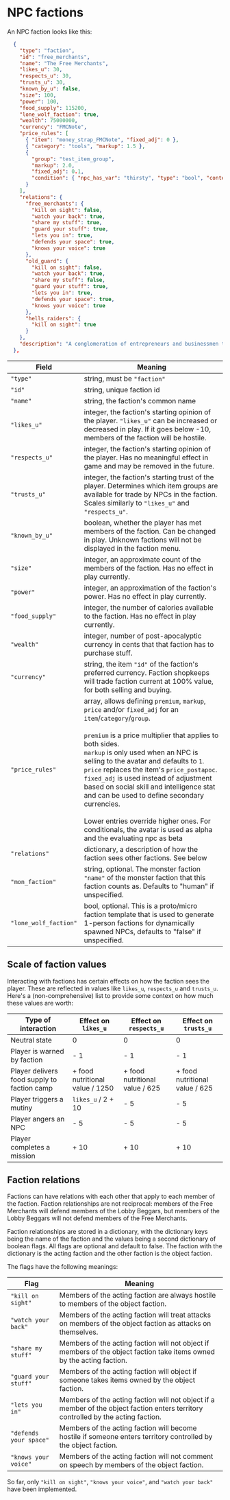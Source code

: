 # NPC factions

An NPC faction looks like this:

```json
  {
    "type": "faction",
    "id": "free_merchants",
    "name": "The Free Merchants",
    "likes_u": 30,
    "respects_u": 30,
    "trusts_u": 30,
    "known_by_u": false,
    "size": 100,
    "power": 100,
    "food_supply": 115200,
    "lone_wolf_faction": true,
    "wealth": 75000000,
    "currency": "FMCNote",
    "price_rules": [
      { "item": "money_strap_FMCNote", "fixed_adj": 0 },
      { "category": "tools", "markup": 1.5 },
      {
        "group": "test_item_group",
        "markup": 2.0,
        "fixed_adj": 0.1,
        "condition": { "npc_has_var": "thirsty", "type": "bool", "context": "allnighter", "value": "yes" }
      }
    ],
    "relations": {
      "free_merchants": {
        "kill on sight": false,
        "watch your back": true,
        "share my stuff": true,
        "guard your stuff": true,
        "lets you in": true,
        "defends your space": true,
        "knows your voice": true
      },
      "old_guard": {
        "kill on sight": false,
        "watch your back": true,
        "share my stuff": false,
        "guard your stuff": true,
        "lets you in": true,
        "defends your space": true,
        "knows your voice": true
      },
      "hells_raiders": {
        "kill on sight": true
      }
    },
    "description": "A conglomeration of entrepreneurs and businessmen that stand together to hammer-out an existence through trade and industry."
  },
```

| Field                 | Meaning
| --------------------- | --
| `"type"`              | string, must be `"faction"`
| `"id"`                | string, unique faction id
| `"name"`              | string, the faction's common name
| `"likes_u"`           | integer, the faction's starting opinion of the player.  `"likes_u"` can be increased or decreased in play.  If it goes below -10, members of the faction will be hostile.
| `"respects_u"`        | integer, the faction's starting opinion of the player.  Has no meaningful effect in game and may be removed in the future.
| `"trusts_u"`          | integer, the faction's starting trust of the player.  Determines which item groups are available for trade by NPCs in the faction.  Scales similarly to `"likes_u"` and `"respects_u"`.
| `"known_by_u"`        | boolean, whether the player has met members of the faction.  Can be changed in play.  Unknown factions will not be displayed in the faction menu.
| `"size"`              | integer, an approximate count of the members of the faction.  Has no effect in play currently.
| `"power"`             | integer, an approximation of the faction's power.  Has no effect in play currently.
| `"food_supply"`       | integer, the number of calories available to the faction.  Has no effect in play currently.
| `"wealth"`            | integer, number of post-apocalyptic currency in cents that that faction has to purchase stuff.
| `"currency"`          | string, the item `"id"` of the faction's preferred currency.  Faction shopkeeps will trade faction current at 100% value, for both selling and buying.
| `"price_rules"`       | array, allows defining `premium`, `markup`, `price` and/or `fixed_adj` for an `item`/`category`/`group`.<br/><br/>`premium` is a price multiplier that applies to both sides.<br/> `markup` is only used when an NPC is selling to the avatar and defaults to `1`.<br/>`price` replaces the item's `price_postapoc`.<br/>`fixed_adj` is used instead of adjustment based on social skill and intelligence stat and can be used to define secondary currencies.<br/><br/>Lower entries override higher ones. For conditionals, the avatar is used as alpha and the evaluating npc as beta
| `"relations"`         | dictionary, a description of how the faction sees other factions.  See below
| `"mon_faction"`       | string, optional.  The monster faction `"name"` of the monster faction that this faction counts as.  Defaults to "human" if unspecified.
| `"lone_wolf_faction"` | bool, optional. This is a proto/micro faction template that is used to generate 1-person factions for dynamically spawned NPCs, defaults to "false" if unspecified.

## Scale of faction values
Interacting with factions has certain effects on how the faction sees the player. These are reflected in values like `likes_u`, `respects_u` and `trusts_u`. Here's a (non-comprehensive) list to provide some context on how much these values are worth:

| Type of interaction                         | Effect on `likes_u` | Effect on `respects_u` | Effect on `trusts_u` |
| ------------------------------------------- | ------------------- | ---------------------- | -------------------- |
| Neutral state                               |                   0 |                      0 |                    0 |
| Player is warned by faction                 |                 - 1 |                    - 1 |                  - 1 |
| Player delivers food supply to faction camp | + food nutritional value / 1250 | + food nutritional value / 625 | + food nutritional value / 625 |
| Player triggers a mutiny                    |  `likes_u` / 2 + 10 |                    - 5 |                  - 5 |
| Player angers an NPC                        |                 - 5 |                    - 5 |                  - 5 |
| Player completes a mission                  |                + 10 |                   + 10 |                 + 10 |


## Faction relations
Factions can have relations with each other that apply to each member of the faction.  Faction relationships are not reciprocal: members of the Free Merchants will defend members of the Lobby Beggars, but members of the Lobby Beggars will not defend members of the Free Merchants.

Faction relationships are stored in a dictionary, with the dictionary keys being the name of the faction and the values being a second dictionary of boolean flags.  All flags are optional and default to false.  The faction with the dictionary is the acting faction and the other faction is the object faction.

The flags have the following meanings:

| Flag                   | Meaning
| ---------------------- | --
| `"kill on sight"`      | Members of the acting faction are always hostile to members of the object faction.
| `"watch your back"`    | Members of the acting faction will treat attacks on members of the object faction as attacks on themselves.
| `"share my stuff"`     | Members of the acting faction will not object if members of the object faction take items owned by the acting faction.
| `"guard your stuff"`   | Members of the acting faction will object if someone takes items owned by the object faction.
| `"lets you in"`        | Members of the acting faction will not object if a member of the object faction enters territory controlled by the acting faction.
| `"defends your space"` | Members of the acting faction will become hostile if someone enters territory controlled by the object faction.
| `"knows your voice"`   | Members of the acting faction will not comment on speech by members of the object faction.

So far, only `"kill on sight"`, `"knows your voice"`, and `"watch your back"` have been implemented.
